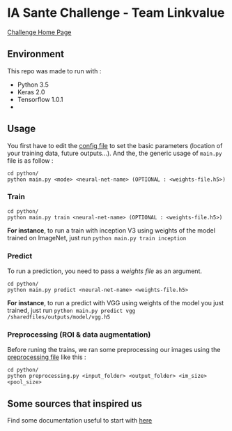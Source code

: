 # IA Sante Challenge - Team Linkvalue

[Challenge Home Page](http://iasantechallenge.bemyapp.com/)

## Environment

This repo was made to run with : 

* Python 3.5
* Keras 2.0
* Tensorflow 1.0.1
* 

## Usage

You first have to edit the [config file](python/config.ini) to set the basic parameters (location of your training data, future outputs...).
And the, the generic usage of `main.py` file is as follow : 

```
cd python/
python main.py <mode> <neural-net-name> (OPTIONAL : <weights-file.h5>) 
```

### Train

```
cd python/
python main.py train <neural-net-name> (OPTIONAL : <weights-file.h5>) 
```

**For instance**, to run a train with inception V3 using weights of the model trained on ImageNet, just run `python main.py train inception`

### Predict

To run a prediction, you need to pass a *weights file* as an argument.
```
cd python/
python main.py predict <neural-net-name> <weights-file.h5>
```

**For instance**, to run a predict with VGG using weights of the model you just trained, just run `python main.py predict vgg /sharedfiles/outputs/model/vgg.h5`

### Preprocessing (ROI & data augmentation)

Before runing the trains, we ran some preprocessing our images using the [preprocessing file](python/preprocessing.py) like this : 

```
cd python/
python preprocessing.py <input_folder> <output_folder> <im_size> <pool_size>
```

## Some sources that inspired us

Find some documentation useful to start with [here](docs/docs.md)

